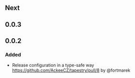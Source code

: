 
## Next

## 0.0.3

## 0.0.2

### Added

- Release configuration in a type-safe way https://github.com/AckeeCZ/tapestry/pull/8 by @fortmarek